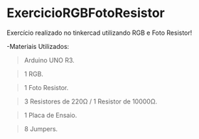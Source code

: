 # ExercicioRGBFotoResistor
Exercício realizado no tinkercad utilizando RGB e Foto Resistor!

-Materiais Utilizados:
> Arduino UNO R3.

> 1 RGB.

> 1 Foto Resistor.

> 3 Resistores de 220Ω / 1 Resistor de 10000Ω.

> 1 Placa de Ensaio.

> 8 Jumpers.

